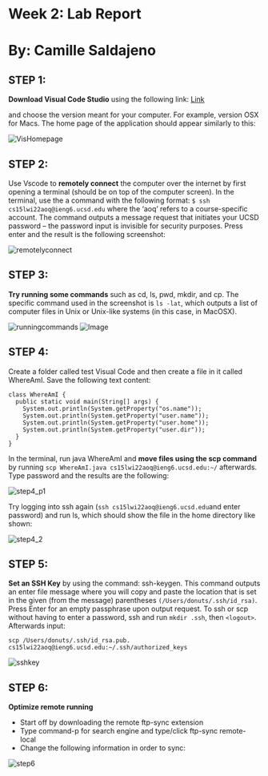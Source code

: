 __Week 2: Lab Report__
=========
__By: Camille Saldajeno__
=========

STEP 1:
---------
__Download Visual Code Studio__ using the following link: 
[Link][1]

[1]: https://code.visualstudio.com/ 

and choose the version meant for your computer. For example, version OSX for Macs. The home page of the application should appear similarly to this:

![VisHomepage](https://user-images.githubusercontent.com/91626896/150620490-b7beec5f-846e-4daf-acbe-f07b8f978b3e.png)


STEP 2:
---------
Use Vscode to __remotely connect__ the computer over the internet by first opening a terminal (should be on top of the computer screen). In the terminal, use the a command with the following format:
```$ ssh cs15lwi22aoq@ieng6.ucsd.edu```  where the ‘aoq’ refers to a course-specific account. The command outputs a message request that initiates your UCSD password – the password input is invisible for security purposes. Press enter and the result is the following screenshot:

![remotelyconnect](https://user-images.githubusercontent.com/91626896/150620546-1ed72251-071b-4d7f-a7d7-a115d2cbc684.png)


STEP 3:
---------
__Try running some commands__ such as cd, ls, pwd, mkdir, and cp. The specific command used in the screenshot is ```ls -lat```, which outputs a list of computer files in Unix or Unix-like systems (in this case, in MacOSX).

![runningcommands](https://user-images.githubusercontent.com/91626896/150620571-283992f7-6d6a-47e8-aa24-3067ca06b556.png)
![Image][1]

STEP 4:
---------
Create a folder called test Visual Code and then create a file in it called WhereAmI. Save the following text content:
```
class WhereAmI {
  public static void main(String[] args) {
    System.out.println(System.getProperty("os.name"));
    System.out.println(System.getProperty("user.name"));
    System.out.println(System.getProperty("user.home"));
    System.out.println(System.getProperty("user.dir"));
  }
}
```
In the terminal, run java WhereAmI and __move files using the scp command__ by running ```scp WhereAmI.java cs15lwi22aoq@ieng6.ucsd.edu:~/``` afterwards. Type password and the results are the following:

![step4_p1](https://user-images.githubusercontent.com/91626896/150620629-0bcf7b0e-f260-40ee-8b7d-8168984003f6.png)

Try logging into ssh again (```ssh cs15lwi22aoq@ieng6.ucsd.edu```and enter password) and run ls, which should show the file in the home directory like shown:

![step4_2](https://user-images.githubusercontent.com/91626896/150620641-4ab51f72-4ae8-4afa-a83a-691842e0054b.png)

STEP 5:
---------
__Set an SSH Key__ by using the command: ssh-keygen. This command outputs an enter file message where you will copy and paste the location that is set in the given (from the message) parentheses ```(/Users/donuts/.ssh/id_rsa)```. Press Enter for an empty passphrase upon output request. To ssh or scp without having to enter a password, ssh and run ```mkdir .ssh```, then ```<logout>```. Afterwards input:
```
scp /Users/donuts/.ssh/id_rsa.pub. cs15lwi22aoq@ieng6.ucsd.edu:~/.ssh/authorized_keys
```

![sshkey](https://user-images.githubusercontent.com/91626896/150620719-0a3298ec-0a59-4967-be3a-6ff4fddb21f3.png)

STEP 6:
---------
__Optimize remote running__
- Start off by downloading the remote ftp-sync extension
- Type command-p for search engine and type/click ftp-sync remote-local
- Change the following information in order to sync:
  
![step6](https://user-images.githubusercontent.com/91626896/150620730-3544b3d9-261d-47df-bd10-9106e0230406.png)
